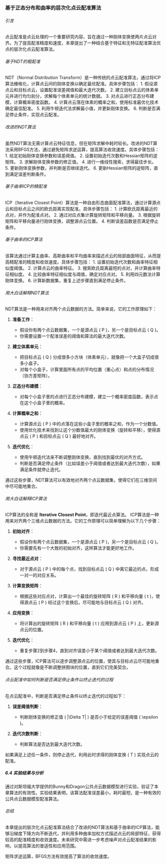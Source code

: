 ### 基于正态分布和曲率的层次化点云配准算法

###### 引言
  点云配准是点云处理的一个重要研究内容，旨在通过一种刚体变换使两片点云对齐。为了提高配准精度和速度，本章提出了一种结合基于特征和无特征配准算法优点的层次化点云配准算法。

###### 基于NDT的粗配准
   NDT（Normal Distribution Transform）是一种传统的点云配准算法，通过将ICP算法栅格化，计算点云间的刚体变换以确定最优配准。具体步骤包括：
    1. 假设源点云和目标点云，设置配准误差阈值和最大迭代次数。
    2. 建立目标点云的体素单元并进行均匀剖分，求解每个体素单元的统计数据。
    3. 对点云进行正态分布建模，计算概率密度函数。
    4. 计算点云落在体素的概率之和，使用标准最优化技术确定最佳配准。
    5. 利用牛顿迭代法求解最小值，并更新刚体变换。
    6. 判断是否满足停止条件，实现点云配准。

###### 改进的NDT算法
   虽然NDT算法无需计算点云特征信息，但在矩阵求解中耗时较长。改进的NDT算法采用BFGS方法，通过避免矩阵求逆运算，提高算法收敛速度。具体步骤包括：
    1. 给定初始刚体变换参数和误差阈值。
    2. 设置初始迭代次数和Hessian矩阵的逆矩阵。
    3. 求解刚体变换参数的修正值。
    4. 进行一维线性搜索，求得最佳步长。
    5. 更新刚体变换参数，并判断是否继续迭代。
    6. 更新Hessian矩阵的逆矩阵，直到满足误差判断条件。

######  基于曲率ICP的精配准
   ICP（Iterative Closest Point）算法是一种自由形态曲面配准算法，通过计算源点云和目标点云之间的欧氏距离实现配准。具体步骤包括：
    1. 计算欧氏距离最近的点对，并作为配准点对。
    2. 通过对应点集计算旋转矩阵和平移向量。
    3. 根据旋转矩阵和平移向量进行刚体变换，调整源点云位置。
    4. 判断误差函数是否满足停止条件。

###### 基于曲率的ICP算法
   该算法通过计算主曲率、高斯曲率和平均曲率来描述点云的局部曲面特征，从而提高精配准的精度和收敛速度。具体步骤包括：
    1. 设置初始迭代次数和曲率特征相似度阈值。
    2. 计算点云的曲率特征。
    3. 搜索欧氏距离最短的点对，并计算曲率特征相似度。
    4. 比较曲率特征相似度与阈值，确定对应点对。
    5. 利用四元数法计算刚体变换。
    6. 计算新数据集，重复上述步骤直到满足停止条件。

###### 用大白话解释NDT算法

NDT算法是一种用来对齐两个点云数据的方法。简单来说，它的工作原理如下：

1. **准备工作**：
   - 假设你有两个点云数据集，一个是源点云 \( P \)，另一个是目标点云 \( Q \)。
   - 你需要设置一个配准误差的阈值和算法的最大迭代次数。

2. **建立体素单元**：
   - 把目标点云 \( Q \) 分成很多小方块（体素单元），就像把一个大盒子切成很多小盒子。
   - 对每个小盒子，计算里面所有点的平均位置（重心点）和点的分布情况（协方差矩阵）。

3. **正态分布建模**：
   - 对每个小盒子里的点进行正态分布建模，建立一个概率密度函数，表示点在这个小盒子里的概率。

4. **计算概率之和**：
   - 计算源点云 \( P \) 中的点落在这些小盒子里的概率之和，作为一个分数值。
   - 使用优化技术来找到让这个分数值最大的刚体变换（旋转和平移），使得源点云 \( P \) 和目标点云 \( Q \) 最好地对齐。

5. **迭代优化**：
   - 使用牛顿迭代法来不断调整刚体变换，直到找到最优的对齐方式。
   - 判断是否满足停止条件（比如误差小于阈值或者达到最大迭代次数），如果满足条件就停止迭代。

通过这些步骤，NDT算法可以有效地对齐两个点云数据集，使得它们在三维空间中尽可能地重合。


###### 用大白话解释ICP算法

ICP算法的全称是 **Iterative Closest Point**，即迭代最近点算法。
ICP算法是一种用来对齐两个三维点云数据的方法。它的工作原理可以简单理解为以下几个步骤：

1. **初始对齐**：
   - 假设你有两个点云数据集，一个是源点云 \( P \)，另一个是目标点云 \( Q \)。
   - 你需要先有一个大致的初始对齐，这样算法才能更好地工作。

2. **寻找最近点对**：
   - 对于源点云 \( P \) 中的每个点，找到目标点云 \( Q \) 中离它最近的点，形成一对一的对应关系。

3. **计算变换矩阵**：
   - 根据这些对应点对，计算出一个最佳的旋转矩阵 \( R \) 和平移向量 \( t \)，使得源点云 \( P \) 经过这个变换后，尽可能地与目标点云 \( Q \) 对齐。

4. **应用变换**：
   - 将计算出的旋转矩阵 \( R \) 和平移向量 \( t \) 应用到源点云 \( P \) 上，更新源点云的位置。

5. **迭代优化**：
   - 重复步骤2到步骤4，直到对齐误差小于某个阈值或者达到最大迭代次数。

通过这些步骤，ICP算法可以逐步调整源点云的位置，使其与目标点云尽可能地重合。这个过程就像是不断调整拼图块的位置，直到它们完美契合。


###### 点云配准中如何判断是否满足停止条件以终止迭代的过程

在点云配准中，判断是否满足停止条件以终止迭代的过程如下：

1. **误差阈值判断**：
   - 判断刚体变换的修正值 \( |\Delta T| \) 是否小于给定的误差阈值 \( \epsilon \)。

2. **迭代次数判断**：
   - 判断算法是否达到最大迭代次数。

如果满足上述任一条件，则停止迭代，利用此时求得的刚体变换 \( T \) 实现点云的配准。

##### 6.4 实验结果与分析
  通过对斯坦福大学提供的Bunny和Dragon公共点云数据模型进行实验，验证了本章算法的有效性。实验结果表明，该算法配准误差最小，耗时最短，是一种有效的公共点云数据模型配准算法。

###### 总结
  本章提出的层次化点云配准算法结合了改进的NDT算法和基于曲率的ICP算法，能够沿梯度下降方向不断迭代，并利用多种曲率加权方式描述点云的局部特征，获得较高的配准精度和收敛速度。未来研究中需进一步考虑噪声对点云配准结果的影响，以提高算法的普适性和应用范围。

矩阵求逆运算，BFGS方法有效提高了算法的收敛速度。





